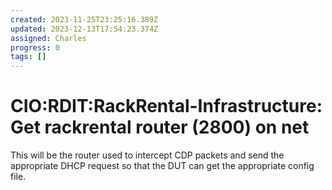 ```yaml
---
created: 2023-11-25T23:25:16.389Z
updated: 2023-12-13T17:54:23.374Z
assigned: Charles
progress: 0
tags: []
---
```


# CIO:RDIT:RackRental-Infrastructure: Get rackrental router (2800) on net

This will be the router used to intercept CDP packets and send the appropriate DHCP request so that the DUT can get the appropriate config file.
